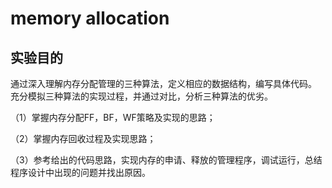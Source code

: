 # memory allocation

## 实验目的

通过深入理解内存分配管理的三种算法，定义相应的数据结构，编写具体代码。 充分模拟三种算法的实现过程，并通过对比，分析三种算法的优劣。

（1）掌握内存分配FF，BF，WF策略及实现的思路；

（2）掌握内存回收过程及实现思路；

（3）参考给出的代码思路，实现内存的申请、释放的管理程序，调试运行，总结程序设计中出现的问题并找出原因。

